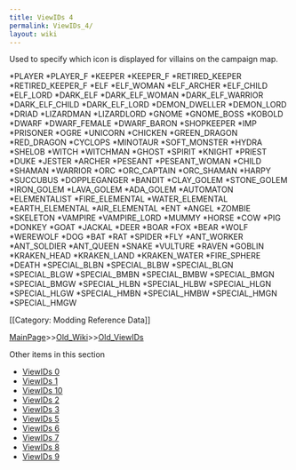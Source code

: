 ```yaml
---
title: ViewIDs 4
permalink: ViewIDs_4/
layout: wiki
---
```

Used to specify which icon is displayed for villains on the campaign map.

*PLAYER
*PLAYER_F
*KEEPER
*KEEPER_F
*RETIRED_KEEPER
*RETIRED_KEEPER_F
*ELF
*ELF_WOMAN
*ELF_ARCHER
*ELF_CHILD
*ELF_LORD
*DARK_ELF
*DARK_ELF_WOMAN
*DARK_ELF_WARRIOR
*DARK_ELF_CHILD
*DARK_ELF_LORD
*DEMON_DWELLER
*DEMON_LORD
*DRIAD
*LIZARDMAN
*LIZARDLORD
*GNOME
*GNOME_BOSS
*KOBOLD
*DWARF
*DWARF_FEMALE
*DWARF_BARON
*SHOPKEEPER
*IMP
*PRISONER
*OGRE
*UNICORN
*CHICKEN
*GREEN_DRAGON
*RED_DRAGON
*CYCLOPS
*MINOTAUR
*SOFT_MONSTER
*HYDRA
*SHELOB
*WITCH
*WITCHMAN
*GHOST
*SPIRIT
*KNIGHT
*PRIEST
*DUKE
*JESTER
*ARCHER
*PESEANT
*PESEANT_WOMAN
*CHILD
*SHAMAN
*WARRIOR
*ORC
*ORC_CAPTAIN
*ORC_SHAMAN
*HARPY
*SUCCUBUS
*DOPPLEGANGER
*BANDIT
*CLAY_GOLEM
*STONE_GOLEM
*IRON_GOLEM
*LAVA_GOLEM
*ADA_GOLEM
*AUTOMATON
*ELEMENTALIST
*FIRE_ELEMENTAL
*WATER_ELEMENTAL
*EARTH_ELEMENTAL
*AIR_ELEMENTAL
*ENT
*ANGEL
*ZOMBIE
*SKELETON
*VAMPIRE
*VAMPIRE_LORD
*MUMMY
*HORSE
*COW
*PIG
*DONKEY
*GOAT
*JACKAL
*DEER
*BOAR
*FOX
*BEAR
*WOLF
*WEREWOLF
*DOG
*BAT
*RAT
*SPIDER
*FLY
*ANT_WORKER
*ANT_SOLDIER
*ANT_QUEEN
*SNAKE
*VULTURE
*RAVEN
*GOBLIN
*KRAKEN_HEAD
*KRAKEN_LAND
*KRAKEN_WATER
*FIRE_SPHERE
*DEATH
*SPECIAL_BLBN
*SPECIAL_BLBW
*SPECIAL_BLGN
*SPECIAL_BLGW
*SPECIAL_BMBN
*SPECIAL_BMBW
*SPECIAL_BMGN
*SPECIAL_BMGW
*SPECIAL_HLBN
*SPECIAL_HLBW
*SPECIAL_HLGN
*SPECIAL_HLGW
*SPECIAL_HMBN
*SPECIAL_HMBW
*SPECIAL_HMGN
*SPECIAL_HMGW

[[Category: Modding Reference Data]]

[MainPage](/keeperrl_wiki/ "wikilink")>>[Old_Wiki](/keeperrl_wiki/Old_Wiki "wikilink")>>[Old_ViewIDs](/keeperrl_wiki/Old_ViewIDs "wikilink")

Other items in this section
-    [ViewIDs 0](/keeperrl_wiki/ViewIDs_0 "wikilink")
-    [ViewIDs 1](/keeperrl_wiki/ViewIDs_1 "wikilink")
-    [ViewIDs 10](/keeperrl_wiki/ViewIDs_10 "wikilink")
-    [ViewIDs 2](/keeperrl_wiki/ViewIDs_2 "wikilink")
-    [ViewIDs 3](/keeperrl_wiki/ViewIDs_3 "wikilink")
-    [ViewIDs 5](/keeperrl_wiki/ViewIDs_5 "wikilink")
-    [ViewIDs 6](/keeperrl_wiki/ViewIDs_6 "wikilink")
-    [ViewIDs 7](/keeperrl_wiki/ViewIDs_7 "wikilink")
-    [ViewIDs 8](/keeperrl_wiki/ViewIDs_8 "wikilink")
-    [ViewIDs 9](/keeperrl_wiki/ViewIDs_9 "wikilink")
